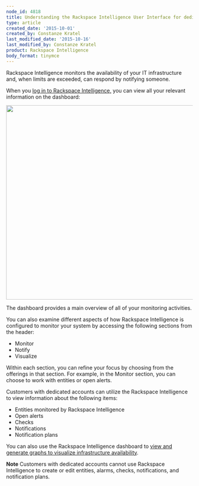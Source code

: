 ```yaml
---
node_id: 4818
title: Understanding the Rackspace Intelligence User Interface for dedicated accounts
type: article
created_date: '2015-10-01'
created_by: Constanze Kratel
last_modified_date: '2015-10-16'
last_modified_by: Constanze Kratel
product: Rackspace Intelligence
body_format: tinymce
---
```


Rackspace Intelligence monitors the availability of your IT
infrastructure and, when limits are exceeded, can respond by notifying
someone.

When you [log in to Rackspace
Intelligence](/how-to/log-in-to-rackspace-intelligence-for-dedicated-accounts)[,](/how-to/log-in-to-rackspace-intelligence-for-dedicated-accounts)
you can view all your relevant information on the dashboard:

<img src="https://8026b2e3760e2433679c-fffceaebb8c6ee053c935e8915a3fbe7.ssl.cf2.rackcdn.com/field/image/Dashboard.png" width="896" height="524" />

The dashboard provides a main overview of all of your monitoring
activities.

You can also examine different aspects of how Rackspace Intelligence is
configured to monitor your system by accessing the following sections
from the header:

-   Monitor
-   Notify
-   Visualize

Within each section, you can refine your focus by choosing from the
offerings in that section. For example, in the Monitor section, you can
choose to work with entities or open alerts.

Customers with dedicated accounts can utilize the Rackspace Intelligence
to view information about the following items:

-   Entities monitored by Rackspace Intelligence
-   Open alerts
-   Checks
-   Notifications
-   Notification plans

You can also use the Rackspace Intelligence dashboard to [view and
generate graphs to visualize infrastructure
availability](/how-to/viewing-and-creating-graphs-of-activity-in-rackspace-intelligence-for-dedicated-accounts).

**Note** Customers with dedicated accounts cannot use Rackspace
Intelligence to create or edit entities, alarms, checks, notifications,
and notification plans.

